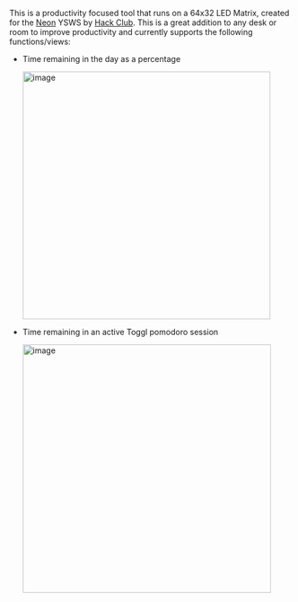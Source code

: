 This is a productivity focused tool that runs on a 64x32 LED Matrix, created for the [Neon](https://neon.hackclub.dev/) YSWS by [Hack Club](https://hackclub.com/).
This is a great addition to any desk or room to improve productivity and currently supports the following functions/views:
- Time remaining in the day as a percentage
  
  <img width="441" alt="image" src="https://github.com/user-attachments/assets/1bcc767d-196e-4e7d-bb15-65a45b820653" />
- Time remaining in an active Toggl pomodoro session
  
  <img width="442" alt="image" src="https://github.com/user-attachments/assets/dacc7145-8e5a-4fe6-a31c-962563a20ad0" />
